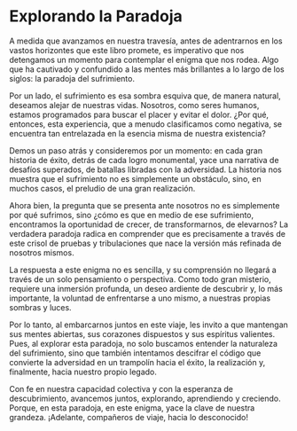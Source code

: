 # Explorando la Paradoja

A medida que avanzamos en nuestra travesía, antes de adentrarnos en los vastos horizontes que este libro promete, es imperativo que nos detengamos un momento para contemplar el enigma que nos rodea. Algo que ha cautivado y confundido a las mentes más brillantes a lo largo de los siglos: la paradoja del sufrimiento.

Por un lado, el sufrimiento es esa sombra esquiva que, de manera natural, deseamos alejar de nuestras vidas. Nosotros, como seres humanos, estamos programados para buscar el placer y evitar el dolor. ¿Por qué, entonces, esta experiencia, que a menudo clasificamos como negativa, se encuentra tan entrelazada en la esencia misma de nuestra existencia? 

Demos un paso atrás y consideremos por un momento: en cada gran historia de éxito, detrás de cada logro monumental, yace una narrativa de desafíos superados, de batallas libradas con la adversidad. La historia nos muestra que el sufrimiento no es simplemente un obstáculo, sino, en muchos casos, el preludio de una gran realización.

Ahora bien, la pregunta que se presenta ante nosotros no es simplemente por qué sufrimos, sino ¿cómo es que en medio de ese sufrimiento, encontramos la oportunidad de crecer, de transformarnos, de elevarnos? La verdadera paradoja radica en comprender que es precisamente a través de este crisol de pruebas y tribulaciones que nace la versión más refinada de nosotros mismos.

La respuesta a este enigma no es sencilla, y su comprensión no llegará a través de un solo pensamiento o perspectiva. Como todo gran misterio, requiere una inmersión profunda, un deseo ardiente de descubrir y, lo más importante, la voluntad de enfrentarse a uno mismo, a nuestras propias sombras y luces.

Por lo tanto, al embarcarnos juntos en este viaje, les invito a que mantengan sus mentes abiertas, sus corazones dispuestos y sus espíritus valientes. Pues, al explorar esta paradoja, no solo buscamos entender la naturaleza del sufrimiento, sino que también intentamos descifrar el código que convierte la adversidad en un trampolín hacia el éxito, la realización y, finalmente, hacia nuestro propio legado.

Con fe en nuestra capacidad colectiva y con la esperanza de descubrimiento, avancemos juntos, explorando, aprendiendo y creciendo. Porque, en esta paradoja, en este enigma, yace la clave de nuestra grandeza. ¡Adelante, compañeros de viaje, hacia lo desconocido!

